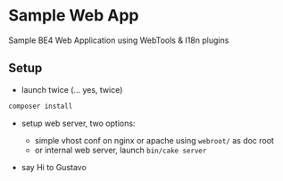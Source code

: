 # Sample Web App

Sample BE4 Web Application using WebTools &amp; I18n plugins

## Setup

* launch twice (... yes, twice)

```bash
composer install
```

* setup web server, two options:

  * simple vhost conf on nginx or apache using `webroot/` as doc root
  * or internal web server, launch `bin/cake server`

* say Hi to Gustavo
